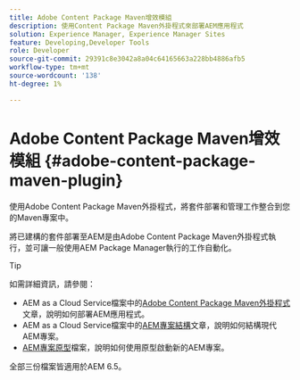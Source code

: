 ```yaml
---
title: Adobe Content Package Maven增效模組
description: 使用Content Package Maven外掛程式來部署AEM應用程式
solution: Experience Manager, Experience Manager Sites
feature: Developing,Developer Tools
role: Developer
source-git-commit: 29391c8e3042a8a04c64165663a228bb4886afb5
workflow-type: tm+mt
source-wordcount: '138'
ht-degree: 1%

---
```


# Adobe Content Package Maven增效模組 {#adobe-content-package-maven-plugin}

使用Adobe Content Package Maven外掛程式，將套件部署和管理工作整合到您的Maven專案中。

將已建構的套件部署至AEM是由Adobe Content Package Maven外掛程式執行，並可讓一般使用AEM Package Manager執行的工作自動化。

>[!TIP]
>
>如需詳細資訊，請參閱：
>
>* AEM as a Cloud Service檔案中的[Adobe Content Package Maven外掛程式](https://experienceleague.adobe.com/docs/experience-manager-cloud-service/implementing/developer-tools/maven-plugin.html#developer-tools)文章，說明如何部署AEM應用程式。
>* AEM as a Cloud Service檔案中的[AEM專案結構](https://experienceleague.adobe.com/docs/experience-manager-cloud-service/implementing/developing/aem-project-content-package-structure.html)文章，說明如何結構現代AEM專案。
>* [AEM專案原型](https://experienceleague.adobe.com/docs/experience-manager-core-components/using/developing/archetype/overview.html)檔案，說明如何使用原型啟動新的AEM專案。
>
>全部三份檔案皆適用於AEM 6.5。
